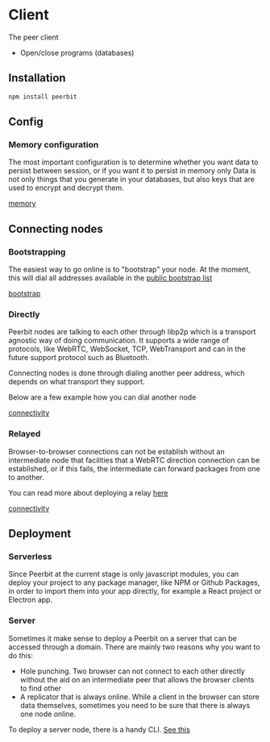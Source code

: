 # Client 
The peer client
- Open/close programs (databases)

## Installation 
```sh
npm install peerbit
```

## Config

### Memory configuration

The most important configuration is to determine whether you want data to persist between session, or if you want it to persist in memory only
Data is not only things that you generate in your databases, but also keys that are used to encrypt and decrypt them.

[memory](./example.ts ':include :type=code :fragment=memory')


## Connecting nodes

### Bootstrapping
The easiest way to go online is to "bootstrap" your node. At the moment, this will dial all addresses available in the [public bootstrap list](https://github.com/dao-xyz/peerbit-bootstrap/blob/master/bootstrap.env)

[bootstrap](./bootstrap.ts ':include')


### Directly

Peerbit nodes are talking to each other through libp2p which is a transport agnostic way of doing communication. It supports a wide range of protocols, like WebRTC, WebSocket, TCP, WebTransport and can in the future support protocol such as Bluetooth.


Connecting nodes is done through dialing another peer address, which depends on what transport they support.

Below are a few example how you can dial another node 

[connectivity](./connectivity-direct.ts ':include')



### Relayed

Browser-to-browser connections can not be establish without an intermediate node that facilities that a WebRTC direction connection can be established, or if this fails, the intermediate can forward packages from one to another.

You can read more about deploying a relay [here](./deployment/server-node.md)

[connectivity](./connectivity-relay.ts ':include')


## Deployment

### Serverless
Since Peerbit at the current stage is only javascript modules, you can deploy your project to any package manager, like NPM or Github Packages, in order to import them into your app directly, for example a React project or Electron app.

### Server
Sometimes it make sense to deploy a Peerbit on a server that can be accessed through a domain. There are mainly two reasons why you want to do this: 
- Hole punching. Two browser can not connect to each other directly without the aid on an intermediate peer that allows the browser clients to find other
- A replicator that is always online. While a client in the browser can store data themselves, sometimes you need to be sure that there is always one node online. 

To deploy a server node, there is a handy CLI. [See this](https://github.com/dao-xyz/peerbit/tree/master/packages/clients/peerbit-server)